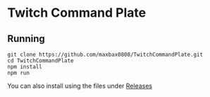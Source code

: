 # Twitch Command Plate

## Running

```
git clone https://github.com/maxbax0808/TwitchCommandPlate.git
cd TwitchCommandPlate
npm install
npm run
```

You can also install using the files under [Releases](https://github.com/maxbax0808/TwitchCommandPlate/releases)

##
